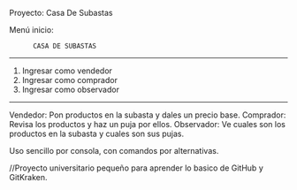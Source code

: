  Proyecto: Casa De Subastas

Menú inicio:

          CASA DE SUBASTAS
 ------------------------------------
1. Ingresar como vendedor
2. Ingresar como comprador
3. Ingresar como observador
 ------------------------------------
> 

Vendedor: Pon productos en la subasta y dales un precio base.
Comprador: Revisa los productos y haz un puja por ellos.
Observador: Ve cuales son los productos en la subasta y cuales son sus pujas.

Uso sencillo por consola, con comandos por alternativas.





//Proyecto universitario pequeño para aprender lo basico de GitHub y GitKraken.
